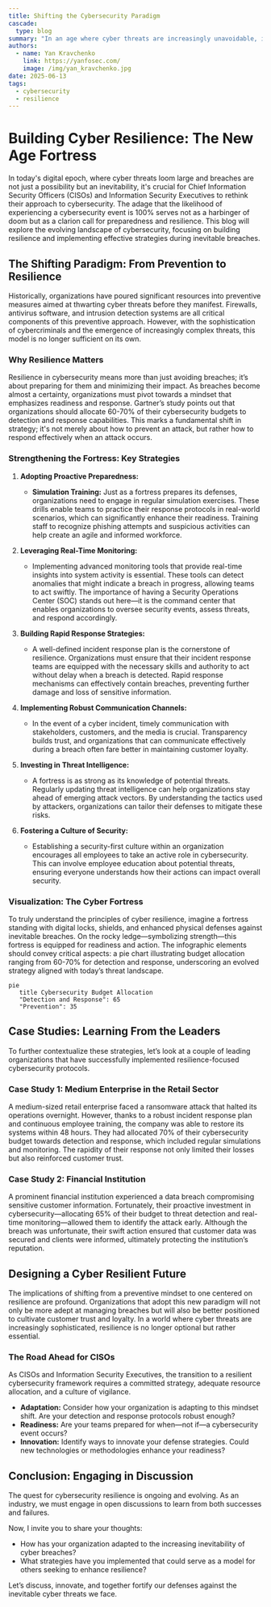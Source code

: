 ```yaml
---
title: Shifting the Cybersecurity Paradigm
cascade: 
  type: blog
summary: "In an age where cyber threats are increasingly unavoidable, it's time for Chief Information Security Officers (CISOs) and Information Security Executives to rethink their cybersecurity strategies. The necessity for resilience over mere prevention is clear—organizations must prepare not only to fend off attacks but also to respond effectively when they occur.  Recent trends suggest that 60-70% of cybersecurity budgets should be directed toward detection and response capabilities."
authors: 
  - name: Yan Kravchenko
    link: https://yanfosec.com/
    image: /img/yan_kravchenko.jpg
date: 2025-06-13
tags:
  - cybersecurity
  - resilience
---
```

# Building Cyber Resilience: The New Age Fortress

In today's digital epoch, where cyber threats loom large and breaches are not just a possibility but an inevitability, it's crucial for Chief Information Security Officers (CISOs) and Information Security Executives to rethink their approach to cybersecurity. The adage that the likelihood of experiencing a cybersecurity event is 100% serves not as a harbinger of doom but as a clarion call for preparedness and resilience. This blog will explore the evolving landscape of cybersecurity, focusing on building resilience and implementing effective strategies during inevitable breaches.

## The Shifting Paradigm: From Prevention to Resilience

Historically, organizations have poured significant resources into preventive measures aimed at thwarting cyber threats before they manifest. Firewalls, antivirus software, and intrusion detection systems are all critical components of this preventive approach. However, with the sophistication of cybercriminals and the emergence of increasingly complex threats, this model is no longer sufficient on its own.

### Why Resilience Matters

Resilience in cybersecurity means more than just avoiding breaches; it’s about preparing for them and minimizing their impact. As breaches become almost a certainty, organizations must pivot towards a mindset that emphasizes readiness and response. Gartner’s study points out that organizations should allocate 60-70% of their cybersecurity budgets to detection and response capabilities. This marks a fundamental shift in strategy; it's not merely about how to prevent an attack, but rather how to respond effectively when an attack occurs.

### Strengthening the Fortress: Key Strategies

1. **Adopting Proactive Preparedness:**
   - **Simulation Training:** Just as a fortress prepares its defenses, organizations need to engage in regular simulation exercises. These drills enable teams to practice their response protocols in real-world scenarios, which can significantly enhance their readiness. Training staff to recognize phishing attempts and suspicious activities can help create an agile and informed workforce.

2. **Leveraging Real-Time Monitoring:**
   - Implementing advanced monitoring tools that provide real-time insights into system activity is essential. These tools can detect anomalies that might indicate a breach in progress, allowing teams to act swiftly. The importance of having a Security Operations Center (SOC) stands out here—it is the command center that enables organizations to oversee security events, assess threats, and respond accordingly.

3. **Building Rapid Response Strategies:**
   - A well-defined incident response plan is the cornerstone of resilience. Organizations must ensure that their incident response teams are equipped with the necessary skills and authority to act without delay when a breach is detected. Rapid response mechanisms can effectively contain breaches, preventing further damage and loss of sensitive information.

4. **Implementing Robust Communication Channels:**
   - In the event of a cyber incident, timely communication with stakeholders, customers, and the media is crucial. Transparency builds trust, and organizations that can communicate effectively during a breach often fare better in maintaining customer loyalty.

5. **Investing in Threat Intelligence:**
   - A fortress is as strong as its knowledge of potential threats. Regularly updating threat intelligence can help organizations stay ahead of emerging attack vectors. By understanding the tactics used by attackers, organizations can tailor their defenses to mitigate these risks.

6. **Fostering a Culture of Security:**
   - Establishing a security-first culture within an organization encourages all employees to take an active role in cybersecurity. This can involve employee education about potential threats, ensuring everyone understands how their actions can impact overall security.

### Visualization: The Cyber Fortress

To truly understand the principles of cyber resilience, imagine a fortress standing with digital locks, shields, and enhanced physical defenses against inevitable breaches. On the rocky ledge—symbolizing strength—this fortress is equipped for readiness and action. The infographic elements should convey critical aspects: a pie chart illustrating budget allocation ranging from 60-70% for detection and response, underscoring an evolved strategy aligned with today’s threat landscape.

```mermaid
pie
   title Cybersecurity Budget Allocation
   "Detection and Response": 65
   "Prevention": 35
```

## Case Studies: Learning From the Leaders

To further contextualize these strategies, let’s look at a couple of leading organizations that have successfully implemented resilience-focused cybersecurity protocols.

### Case Study 1: Medium Enterprise in the Retail Sector

A medium-sized retail enterprise faced a ransomware attack that halted its operations overnight. However, thanks to a robust incident response plan and continuous employee training, the company was able to restore its systems within 48 hours. They had allocated 70% of their cybersecurity budget towards detection and response, which included regular simulations and monitoring. The rapidity of their response not only limited their losses but also reinforced customer trust.

### Case Study 2: Financial Institution

A prominent financial institution experienced a data breach compromising sensitive customer information. Fortunately, their proactive investment in cybersecurity—allocating 65% of their budget to threat detection and real-time monitoring—allowed them to identify the attack early. Although the breach was unfortunate, their swift action ensured that customer data was secured and clients were informed, ultimately protecting the institution’s reputation.

## Designing a Cyber Resilient Future

The implications of shifting from a preventive mindset to one centered on resilience are profound. Organizations that adopt this new paradigm will not only be more adept at managing breaches but will also be better positioned to cultivate customer trust and loyalty. In a world where cyber threats are increasingly sophisticated, resilience is no longer optional but rather essential.

### The Road Ahead for CISOs

As CISOs and Information Security Executives, the transition to a resilient cybersecurity framework requires a committed strategy, adequate resource allocation, and a culture of vigilance.

- **Adaptation:** Consider how your organization is adapting to this mindset shift. Are your detection and response protocols robust enough?
- **Readiness:** Are your teams prepared for when—not if—a cybersecurity event occurs?
- **Innovation:** Identify ways to innovate your defense strategies. Could new technologies or methodologies enhance your readiness?

## Conclusion: Engaging in Discussion

The quest for cybersecurity resilience is ongoing and evolving. As an industry, we must engage in open discussions to learn from both successes and failures.

Now, I invite you to share your thoughts:
- How has your organization adapted to the increasing inevitability of cyber breaches?
- What strategies have you implemented that could serve as a model for others seeking to enhance resilience?

Let’s discuss, innovate, and together fortify our defenses against the inevitable cyber threats we face.